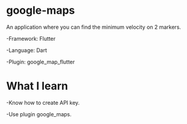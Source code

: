 # google-maps
An application where you can find the minimum velocity on 2 markers.

-Framework: Flutter

-Language: Dart

-Plugin: google_map_flutter
# What I learn
-Know how to create API key.

-Use plugin google_maps.

